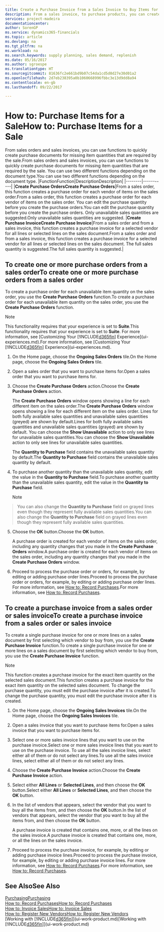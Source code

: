 ```yaml
---
title: Create a Purchase Invoice from a Sales Invoice to Buy Items for a Sale | Microsoft Docs
description: From a sales invoice, to purchase products, you can create a purchase invoice for a vendor or supplier.
services: project-madeira
documentationcenter: 
author: SorenGP
ms.service: dynamics365-financials
ms.topic: article
ms.devlang: na
ms.tgt_pltfrm: na
ms.workload: na
ms.search.keywords: supply planning, sales demand, replenish
ms.date: 05/16/2017
ms.author: sgroespe
ms.translationtype: HT
ms.sourcegitcommit: 81636fc2e661bd9b07c54da1cd5d0d27e30d01a2
ms.openlocfilehash: 2d7eb238395a0b1060668996fbbc3e13d9dd8a94
ms.contentlocale: en-gb
ms.lasthandoff: 09/22/2017

---
```

# <a name="how-to-purchase-items-for-a-sale"></a><span data-ttu-id="dedfd-103">How to: Purchase Items for a Sale</span><span class="sxs-lookup"><span data-stu-id="dedfd-103">How to: Purchase Items for a Sale</span></span>
<span data-ttu-id="dedfd-104">From sales orders and sales invoices, you can use functions to quickly create purchase documents for missing item quantities that are required by the sale.</span><span class="sxs-lookup"><span data-stu-id="dedfd-104">From sales orders and sales invoices, you can use functions to quickly create purchase documents for missing item quantities that are required by the sale.</span></span> <span data-ttu-id="dedfd-105">You can use two different functions depending on the document type.</span><span class="sxs-lookup"><span data-stu-id="dedfd-105">You can use two different functions depending on the document type.</span></span>
|<span data-ttu-id="dedfd-106">Function</span><span class="sxs-lookup"><span data-stu-id="dedfd-106">Function</span></span>|<span data-ttu-id="dedfd-107">Description</span><span class="sxs-lookup"><span data-stu-id="dedfd-107">Description</span></span>|
|--------|-----------|
|<span data-ttu-id="dedfd-108">**Create Purchase Orders**</span><span class="sxs-lookup"><span data-stu-id="dedfd-108">**Create Purchase Orders**</span></span>|<span data-ttu-id="dedfd-109">From a sales order, this function creates a purchase order for each vendor of items on the sales order.</span><span class="sxs-lookup"><span data-stu-id="dedfd-109">From a sales order, this function creates a purchase order for each vendor of items on the sales order.</span></span> <span data-ttu-id="dedfd-110">You can edit the purchase quantity before you create the purchase orders.</span><span class="sxs-lookup"><span data-stu-id="dedfd-110">You can edit the purchase quantity before you create the purchase orders.</span></span> <span data-ttu-id="dedfd-111">Only unavailable sales quantities are suggested.</span><span class="sxs-lookup"><span data-stu-id="dedfd-111">Only unavailable sales quantities are suggested.</span></span>
|<span data-ttu-id="dedfd-112">**Create Purchase Invoice**</span><span class="sxs-lookup"><span data-stu-id="dedfd-112">**Create Purchase Invoice**</span></span>|<span data-ttu-id="dedfd-113">From a sales order and from a sales invoice, this function creates a purchase invoice for a selected vendor for all lines or selected lines on the sales document.</span><span class="sxs-lookup"><span data-stu-id="dedfd-113">From a sales order and from a sales invoice, this function creates a purchase invoice for a selected vendor for all lines or selected lines on the sales document.</span></span> <span data-ttu-id="dedfd-114">The full sales quantity is suggested.</span><span class="sxs-lookup"><span data-stu-id="dedfd-114">The full sales quantity is suggested.</span></span>|

## <a name="to-create-one-or-more-purchase-orders-from-a-sales-order"></a><span data-ttu-id="dedfd-115">To create one or more purchase orders from a sales order</span><span class="sxs-lookup"><span data-stu-id="dedfd-115">To create one or more purchase orders from a sales order</span></span>
<span data-ttu-id="dedfd-116">To create a purchase order for each unavailable item quantity on the sales order, you use the **Create Purchase Orders** function.</span><span class="sxs-lookup"><span data-stu-id="dedfd-116">To create a purchase order for each unavailable item quantity on the sales order, you use the **Create Purchase Orders** function.</span></span> 

> [!NOTE]  
>   <span data-ttu-id="dedfd-117">This functionality requires that your experience is set to **Suite**.</span><span class="sxs-lookup"><span data-stu-id="dedfd-117">This functionality requires that your experience is set to **Suite**.</span></span> <span data-ttu-id="dedfd-118">For more information, see [Customizing Your [!INCLUDE[d365fin](includes/d365fin_md.md)] Experience](ui-experiences.md).</span><span class="sxs-lookup"><span data-stu-id="dedfd-118">For more information, see [Customizing Your [!INCLUDE[d365fin](includes/d365fin_md.md)] Experience](ui-experiences.md).</span></span>

1. <span data-ttu-id="dedfd-119">On the Home page, choose the **Ongoing Sales Orders** tile.</span><span class="sxs-lookup"><span data-stu-id="dedfd-119">On the Home page, choose the **Ongoing Sales Orders** tile.</span></span>
2. <span data-ttu-id="dedfd-120">Open a sales order that you want to purchase items for.</span><span class="sxs-lookup"><span data-stu-id="dedfd-120">Open a sales order that you want to purchase items for.</span></span>
3. <span data-ttu-id="dedfd-121">Choose the **Create Purchase Orders** action.</span><span class="sxs-lookup"><span data-stu-id="dedfd-121">Choose the **Create Purchase Orders** action.</span></span>

    <span data-ttu-id="dedfd-122">The **Create Purchase Orders** window opens showing a line for each different item on the sales order.</span><span class="sxs-lookup"><span data-stu-id="dedfd-122">The **Create Purchase Orders** window opens showing a line for each different item on the sales order.</span></span> <span data-ttu-id="dedfd-123">Lines for both fully available sales quantities and unavailable sales quantities (greyed) are shown by default.</span><span class="sxs-lookup"><span data-stu-id="dedfd-123">Lines for both fully available sales quantities and unavailable sales quantities (grayed) are shown by default.</span></span> <span data-ttu-id="dedfd-124">You can choose the **Show Unavailable** action to only see lines for unavailable sales quantities.</span><span class="sxs-lookup"><span data-stu-id="dedfd-124">You can choose the **Show Unavailable** action to only see lines for unavailable sales quantities.</span></span>

    <span data-ttu-id="dedfd-125">The **Quantity to Purchase** field contains the unavailable sales quantity by default.</span><span class="sxs-lookup"><span data-stu-id="dedfd-125">The **Quantity to Purchase** field contains the unavailable sales quantity by default.</span></span>
4. <span data-ttu-id="dedfd-126">To purchase another quantity than the unavailable sales quantity, edit the value in the **Quantity to Purchase** field.</span><span class="sxs-lookup"><span data-stu-id="dedfd-126">To purchase another quantity than the unavailable sales quantity, edit the value in the **Quantity to Purchase** field.</span></span>

    > [!NOTE]  
>   <span data-ttu-id="dedfd-127">You can also change the **Quantity to Purchase** field on grayed lines even though they represent fully available sales quantities.</span><span class="sxs-lookup"><span data-stu-id="dedfd-127">You can also change the **Quantity to Purchase** field on grayed lines even though they represent fully available sales quantities.</span></span>
5. <span data-ttu-id="dedfd-128">Choose the **OK** button.</span><span class="sxs-lookup"><span data-stu-id="dedfd-128">Choose the **OK** button.</span></span> 
    
    <span data-ttu-id="dedfd-129">A purchase order is created for each vendor of items on the sales order, including any quantity changes that you made in the **Create Purchase Orders** window.</span><span class="sxs-lookup"><span data-stu-id="dedfd-129">A purchase order is created for each vendor of items on the sales order, including any quantity changes that you made in the **Create Purchase Orders** window.</span></span>
7. <span data-ttu-id="dedfd-130">Proceed to process the purchase order or orders, for example, by editing or adding purchase order lines.</span><span class="sxs-lookup"><span data-stu-id="dedfd-130">Proceed to process the purchase order or orders, for example, by editing or adding purchase order lines.</span></span> <span data-ttu-id="dedfd-131">For more information, see [How to: Record Purchases](purchasing-how-record-purchases.md).</span><span class="sxs-lookup"><span data-stu-id="dedfd-131">For more information, see [How to: Record Purchases](purchasing-how-record-purchases.md).</span></span>


## <a name="to-create-a-purchase-invoice-from-a-sales-order-or-sales-invoice"></a><span data-ttu-id="dedfd-132">To create a purchase invoice from a sales order or sales invoice</span><span class="sxs-lookup"><span data-stu-id="dedfd-132">To create a purchase invoice from a sales order or sales invoice</span></span>
<span data-ttu-id="dedfd-133">To create a single purchase invoice for one or more lines on a sales document by first selecting which vendor to buy from, you use the **Create Purchase Invoice** function.</span><span class="sxs-lookup"><span data-stu-id="dedfd-133">To create a single purchase invoice for one or more lines on a sales document by first selecting which vendor to buy from, you use the **Create Purchase Invoice** function.</span></span> 

> [!NOTE]  
>   <span data-ttu-id="dedfd-134">This function creates a purchase invoice for the exact item quantity on the selected sales document.</span><span class="sxs-lookup"><span data-stu-id="dedfd-134">This function creates a purchase invoice for the exact item quantity on the selected sales document.</span></span> <span data-ttu-id="dedfd-135">To change the purchase quantity, you must edit the purchase invoice after it is created.</span><span class="sxs-lookup"><span data-stu-id="dedfd-135">To change the purchase quantity, you must edit the purchase invoice after it is created.</span></span>  

1. <span data-ttu-id="dedfd-136">On the Home page, choose the **Ongoing Sales Invoices** tile.</span><span class="sxs-lookup"><span data-stu-id="dedfd-136">On the Home page, choose the **Ongoing Sales Invoices** tile.</span></span>
2. <span data-ttu-id="dedfd-137">Open a sales invoice that you want to purchase items for.</span><span class="sxs-lookup"><span data-stu-id="dedfd-137">Open a sales invoice that you want to purchase items for.</span></span>
3. <span data-ttu-id="dedfd-138">Select one or more sales invoice lines that you want to use on the purchase invoice.</span><span class="sxs-lookup"><span data-stu-id="dedfd-138">Select one or more sales invoice lines that you want to use on the purchase invoice.</span></span> <span data-ttu-id="dedfd-139">To use all the sales invoice lines, select either all of them or do not select any lines.</span><span class="sxs-lookup"><span data-stu-id="dedfd-139">To use all the sales invoice lines, select either all of them or do not select any lines.</span></span>
4. <span data-ttu-id="dedfd-140">Choose the **Create Purchase Invoice** action.</span><span class="sxs-lookup"><span data-stu-id="dedfd-140">Choose the **Create Purchase Invoice** action.</span></span>
5. <span data-ttu-id="dedfd-141">Select either **All Lines** or **Selected Lines**, and then choose the **OK** button.</span><span class="sxs-lookup"><span data-stu-id="dedfd-141">Select either **All Lines** or **Selected Lines**, and then choose the **OK** button.</span></span>  
6. <span data-ttu-id="dedfd-142">In the list of vendors that appears, select the vendor that you want to buy all the items from, and then choose the **OK** button.</span><span class="sxs-lookup"><span data-stu-id="dedfd-142">In the list of vendors that appears, select the vendor that you want to buy all the items from, and then choose the **OK** button.</span></span>

    <span data-ttu-id="dedfd-143">A purchase invoice is created that contains one, more, or all the lines on the sales invoice.</span><span class="sxs-lookup"><span data-stu-id="dedfd-143">A purchase invoice is created that contains one, more, or all the lines on the sales invoice.</span></span>
7. <span data-ttu-id="dedfd-144">Proceed to process the purchase invoice, for example, by editing or adding purchase invoice lines.</span><span class="sxs-lookup"><span data-stu-id="dedfd-144">Proceed to process the purchase invoice, for example, by editing or adding purchase invoice lines.</span></span> <span data-ttu-id="dedfd-145">For more information, see [How to: Record Purchases](purchasing-how-record-purchases.md).</span><span class="sxs-lookup"><span data-stu-id="dedfd-145">For more information, see [How to: Record Purchases](purchasing-how-record-purchases.md).</span></span>

## <a name="see-also"></a><span data-ttu-id="dedfd-146">See Also</span><span class="sxs-lookup"><span data-stu-id="dedfd-146">See Also</span></span>
[<span data-ttu-id="dedfd-147">Purchasing</span><span class="sxs-lookup"><span data-stu-id="dedfd-147">Purchasing</span></span>](purchasing-manage-purchasing.md)  
[<span data-ttu-id="dedfd-148">How to: Record Purchases</span><span class="sxs-lookup"><span data-stu-id="dedfd-148">How to: Record Purchases</span></span>](purchasing-how-record-purchases.md)  
[<span data-ttu-id="dedfd-149">How to: Invoice Sales</span><span class="sxs-lookup"><span data-stu-id="dedfd-149">How to: Invoice Sales</span></span>](sales-how-invoice-sales.md)  
[<span data-ttu-id="dedfd-150">How to: Register New Vendors</span><span class="sxs-lookup"><span data-stu-id="dedfd-150">How to: Register New Vendors</span></span>](purchasing-how-register-new-vendors.md)  
<span data-ttu-id="dedfd-151">[Working with [!INCLUDE[d365fin](includes/d365fin_md.md)]](ui-work-product.md)</span><span class="sxs-lookup"><span data-stu-id="dedfd-151">[Working with [!INCLUDE[d365fin](includes/d365fin_md.md)]](ui-work-product.md)</span></span>

